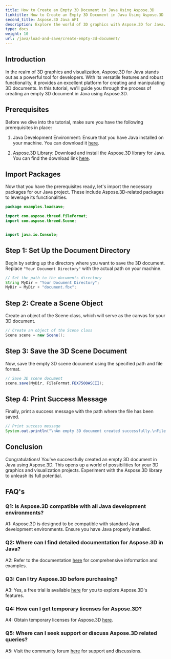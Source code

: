 ```yaml
---
title: How to Create an Empty 3D Document in Java Using Aspose.3D
linktitle: How to Create an Empty 3D Document in Java Using Aspose.3D
second_title: Aspose.3D Java API
description: Explore the world of 3D graphics with Aspose.3D for Java. Follow our step-by-step guide to create an empty 3D document effortlessly.
type: docs
weight: 10
url: /java/load-and-save/create-empty-3d-document/
---
```

## Introduction

In the realm of 3D graphics and visualization, Aspose.3D for Java stands out as a powerful tool for developers. With its versatile features and robust functionality, it provides an excellent platform for creating and manipulating 3D documents. In this tutorial, we'll guide you through the process of creating an empty 3D document in Java using Aspose.3D.

## Prerequisites

Before we dive into the tutorial, make sure you have the following prerequisites in place:

1. Java Development Environment: Ensure that you have Java installed on your machine. You can download it [here](https://www.java.com/download/).

2. Aspose.3D Library: Download and install the Aspose.3D library for Java. You can find the download link [here](https://releases.aspose.com/3d/java/).

## Import Packages

Now that you have the prerequisites ready, let's import the necessary packages for our Java project. These include Aspose.3D-related packages to leverage its functionalities.

```java
package examples.loadsave;

import com.aspose.threed.FileFormat;
import com.aspose.threed.Scene;


import java.io.Console;
```

## Step 1: Set Up the Document Directory

Begin by setting up the directory where you want to save the 3D document. Replace `"Your Document Directory"` with the actual path on your machine.

```java
// Set the path to the documents directory
String MyDir = "Your Document Directory";
MyDir = MyDir + "document.fbx";
```

## Step 2: Create a Scene Object

Create an object of the Scene class, which will serve as the canvas for your 3D document.

```java
// Create an object of the Scene class
Scene scene = new Scene();
```

## Step 3: Save the 3D Scene Document

Now, save the empty 3D scene document using the specified path and file format.

```java
// Save 3D scene document
scene.save(MyDir, FileFormat.FBX7500ASCII);
```

## Step 4: Print Success Message

Finally, print a success message with the path where the file has been saved.

```java
// Print success message
System.out.println("\nAn empty 3D document created successfully.\nFile saved at " + MyDir);
```

## Conclusion

Congratulations! You've successfully created an empty 3D document in Java using Aspose.3D. This opens up a world of possibilities for your 3D graphics and visualization projects. Experiment with the Aspose.3D library to unleash its full potential.

## FAQ's

### Q1: Is Aspose.3D compatible with all Java development environments?

A1: Aspose.3D is designed to be compatible with standard Java development environments. Ensure you have Java properly installed.

### Q2: Where can I find detailed documentation for Aspose.3D in Java?

A2: Refer to the documentation [here](https://reference.aspose.com/3d/java/) for comprehensive information and examples.

### Q3: Can I try Aspose.3D before purchasing?

A3: Yes, a free trial is available [here](https://releases.aspose.com/) for you to explore Aspose.3D's features.

### Q4: How can I get temporary licenses for Aspose.3D?

A4: Obtain temporary licenses for Aspose.3D [here](https://purchase.aspose.com/temporary-license/).

### Q5: Where can I seek support or discuss Aspose.3D related queries?

A5: Visit the community forum [here](https://forum.aspose.com/c/3d/18) for support and discussions.
